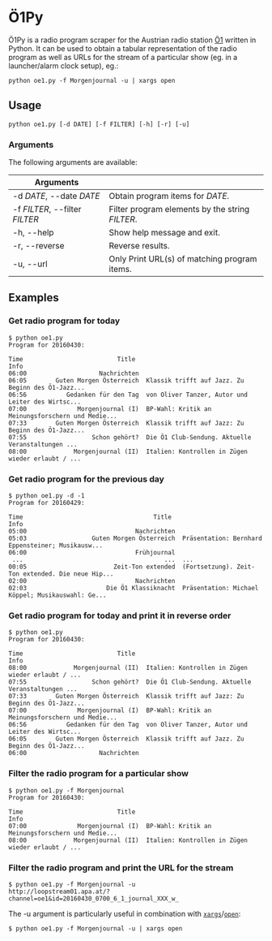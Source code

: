 # Ö1Py

Ö1Py is a radio program scraper for the Austrian radio station [Ö1](https://en.wikipedia.org/wiki/%C3%961) written in Python.
It can be used to obtain a tabular representation of the radio program as well as URLs for the stream of a particular
show (eg. in a launcher/alarm clock setup), eg.:

    python oe1.py -f Morgenjournal -u | xargs open

## Usage

    python oe1.py [-d DATE] [-f FILTER] [-h] [-r] [-u]

### Arguments

The following arguments are available:

| Arguments                  |                                               |
| -------------------------- | --------------------------------------------- |
| -d *DATE*, --date *DATE*       | Obtain program items for *DATE*.       |
| -f *FILTER*, --filter *FILTER* | Filter program elements by the string *FILTER*. |
| -h, --help                 | Show help message and exit.                   |
| -r, --reverse              | Reverse results.                              |
| -u, --url                  | Only Print URL(s) of matching program items.  |

## Examples

### Get radio program for today

    $ python oe1.py
    Program for 20160430:

    Time                          Title                                               Info
    06:00                    Nachrichten                                                   
    06:05        Guten Morgen Österreich  Klassik trifft auf Jazz. Zu Beginn des Ö1-Jazz...
    06:56           Gedanken für den Tag  von Oliver Tanzer, Autor und Leiter des Wirtsc...
    07:00              Morgenjournal (I)  BP-Wahl: Kritik an Meinungsforschern und Medie...
    07:33        Guten Morgen Österreich  Klassik trifft auf Jazz: Zu Beginn des Ö1-Jazz...
    07:55                  Schon gehört?  Die Ö1 Club-Sendung. Aktuelle Veranstaltungen ...
    08:00             Morgenjournal (II)  Italien: Kontrollen in Zügen wieder erlaubt / ...

### Get radio program for the previous day

    $ python oe1.py -d -1
    Program for 20160429:

    Time                                    Title                                               Info
    05:00                              Nachrichten                                                   
    05:03                  Guten Morgen Österreich  Präsentation: Bernhard Eppensteiner; Musikausw...
    06:00                              Frühjournal                                                   
     ...                                       ...  ...
    00:05                        Zeit-Ton extended  (Fortsetzung). Zeit-Ton extended. Die neue Hip...
    02:00                              Nachrichten                                                   
    02:03                      Die Ö1 Klassiknacht  Präsentation: Michael Köppel; Musikauswahl: Ge...

### Get radio program for today and print it in reverse order

    $ python oe1.py
    Program for 20160430:

    Time                          Title                                               Info
    08:00             Morgenjournal (II)  Italien: Kontrollen in Zügen wieder erlaubt / ...
    07:55                  Schon gehört?  Die Ö1 Club-Sendung. Aktuelle Veranstaltungen ...
    07:33        Guten Morgen Österreich  Klassik trifft auf Jazz: Zu Beginn des Ö1-Jazz...
    07:00              Morgenjournal (I)  BP-Wahl: Kritik an Meinungsforschern und Medie...
    06:56           Gedanken für den Tag  von Oliver Tanzer, Autor und Leiter des Wirtsc...
    06:05        Guten Morgen Österreich  Klassik trifft auf Jazz. Zu Beginn des Ö1-Jazz...
    06:00                    Nachrichten                                                   

### Filter the radio program for a particular show

    $ python oe1.py -f Morgenjournal
    Program for 20160430:

    Time                          Title                                               Info
    07:00              Morgenjournal (I)  BP-Wahl: Kritik an Meinungsforschern und Medie...
    08:00             Morgenjournal (II)  Italien: Kontrollen in Zügen wieder erlaubt / ...

### Filter the radio program and print the URL for the stream

    $ python oe1.py -f Morgenjournal -u
    http://loopstream01.apa.at/?channel=oe1&id=20160430_0700_6_1_journal_XXX_w_

The -u argument is particularly useful in combination with [```xargs```][1]/[```open```][2]:

    $ python oe1.py -f Morgenjournal -u | xargs open

[1]: https://en.wikipedia.org/wiki/Xargs
[2]: https://webcache.googleusercontent.com/search?q=cache:QTJqLb2_BVoJ:https://developer.apple.com/library/mac/documentation/Darwin/Reference/ManPages/man1/open.1.html+&cd=1&hl=en&ct=clnk&gl=uk
